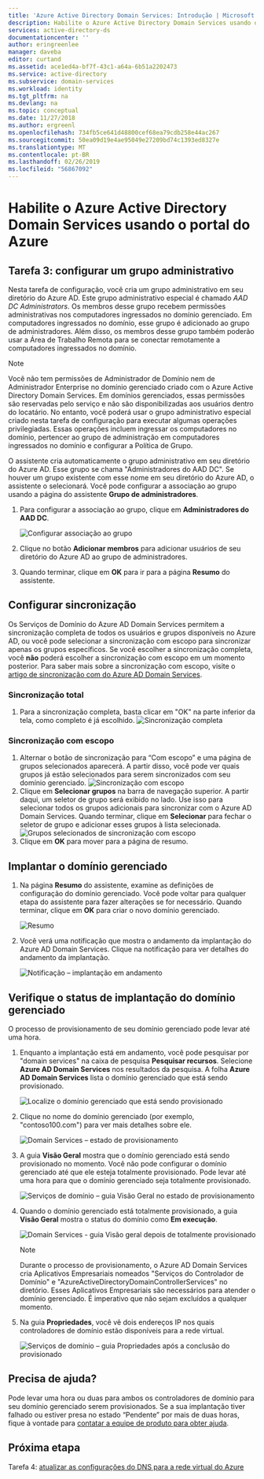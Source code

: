 ```yaml
---
title: 'Azure Active Directory Domain Services: Introdução | Microsoft Docs'
description: Habilite o Azure Active Directory Domain Services usando o portal do Azure
services: active-directory-ds
documentationcenter: ''
author: eringreenlee
manager: daveba
editor: curtand
ms.assetid: ace1ed4a-bf7f-43c1-a64a-6b51a2202473
ms.service: active-directory
ms.subservice: domain-services
ms.workload: identity
ms.tgt_pltfrm: na
ms.devlang: na
ms.topic: conceptual
ms.date: 11/27/2018
ms.author: ergreenl
ms.openlocfilehash: 734fb5ce641d48800cef68ea79cdb258e44ac267
ms.sourcegitcommit: 50ea09d19e4ae95049e27209bd74c1393ed8327e
ms.translationtype: MT
ms.contentlocale: pt-BR
ms.lasthandoff: 02/26/2019
ms.locfileid: "56867092"
---
```

# <a name="enable-azure-active-directory-domain-services-using-the-azure-portal"></a>Habilite o Azure Active Directory Domain Services usando o portal do Azure

## <a name="task-3-configure-administrative-group"></a>Tarefa 3: configurar um grupo administrativo

Nesta tarefa de configuração, você cria um grupo administrativo em seu diretório do Azure AD. Este grupo administrativo especial é chamado *AAD DC Administrators*. Os membros desse grupo recebem permissões administrativas nos computadores ingressados no domínio gerenciado. Em computadores ingressados no domínio, esse grupo é adicionado ao grupo de administradores. Além disso, os membros desse grupo também poderão usar a Área de Trabalho Remota para se conectar remotamente a computadores ingressados no domínio.

> [!NOTE]
> Você não tem permissões de Administrador de Domínio nem de Administrador Enterprise no domínio gerenciado criado com o Azure Active Directory Domain Services. Em domínios gerenciados, essas permissões são reservadas pelo serviço e não são disponibilizadas aos usuários dentro do locatário. No entanto, você poderá usar o grupo administrativo especial criado nesta tarefa de configuração para executar algumas operações privilegiadas. Essas operações incluem ingressar os computadores no domínio, pertencer ao grupo de administração em computadores ingressados no domínio e configurar a Política de Grupo.
>

O assistente cria automaticamente o grupo administrativo em seu diretório do Azure AD. Esse grupo se chama "Administradores do AAD DC". Se houver um grupo existente com esse nome em seu diretório do Azure AD, o assistente o selecionará. Você pode configurar a associação ao grupo usando a página do assistente **Grupo de administradores**.

1. Para configurar a associação ao grupo, clique em **Administradores do AAD DC**.

    ![Configurar associação ao grupo](./media/getting-started/domain-services-blade-admingroup.png)

2. Clique no botão **Adicionar membros** para adicionar usuários de seu diretório do Azure AD ao grupo de administradores.

3. Quando terminar, clique em **OK** para ir para a página **Resumo** do assistente.

## <a name="configure-synchronization"></a>Configurar sincronização

Os Serviços de Domínio do Azure AD Domain Services permitem a sincronização completa de todos os usuários e grupos disponíveis no Azure AD, ou você pode selecionar a sincronização com escopo para sincronizar apenas os grupos específicos. Se você escolher a sincronização completa, você **não** poderá escolher a sincronização com escopo em um momento posterior. Para saber mais sobre a sincronização com escopo, visite o [artigo de sincronização com do Azure AD Domain Services](active-directory-ds-scoped-synchronization.md).

### <a name="full-synchronization"></a>Sincronização total

1. Para a sincronização completa, basta clicar em "OK" na parte inferior da tela, como completo é já escolhido.
    ![Sincronização completa](./media/active-directory-domain-services-admin-guide/create-sync-all.PNG)

### <a name="scoped-synchronization"></a>Sincronização com escopo

1. Alternar o botão de sincronização para “Com escopo” e uma página de grupos selecionados aparecerá. A partir disso, você pode ver quais grupos já estão selecionados para serem sincronizados com seu domínio gerenciado.
    ![Sincronização com escopo](media/active-directory-domain-services-admin-guide/create-sync-scoped.PNG)
2. Clique em **Selecionar grupos** na barra de navegação superior. A partir daqui, um seletor de grupo será exibido no lado. Use isso para selecionar todos os grupos adicionais para sincronizar com o Azure AD Domain Services. Quando terminar, clique em **Selecionar** para fechar o seletor de grupo e adicionar esses grupos à lista selecionada.
    ![Grupos selecionados de sincronização com escopo](media/active-directory-domain-services-admin-guide/create-sync-scoped-groupselect.PNG)
3. Clique em **OK** para mover para a página de resumo.

## <a name="deploy-your-managed-domain"></a>Implantar o domínio gerenciado

1. Na página **Resumo** do assistente, examine as definições de configuração do domínio gerenciado. Você pode voltar para qualquer etapa do assistente para fazer alterações se for necessário. Quando terminar, clique em **OK** para criar o novo domínio gerenciado.

    ![Resumo](./media/getting-started/domain-services-blade-summary.png)

2. Você verá uma notificação que mostra o andamento da implantação do Azure AD Domain Services. Clique na notificação para ver detalhes do andamento da implantação.

    ![Notificação – implantação em andamento](./media/getting-started/domain-services-blade-deployment-in-progress.png)

## <a name="check-the-deployment-status-of-your-managed-domain"></a>Verifique o status de implantação do domínio gerenciado

O processo de provisionamento de seu domínio gerenciado pode levar até uma hora.

1. Enquanto a implantação está em andamento, você pode pesquisar por "domain services" na caixa de pesquisa **Pesquisar recursos**. Selecione **Azure AD Domain Services** nos resultados da pesquisa. A folha **Azure AD Domain Services** lista o domínio gerenciado que está sendo provisionado.

    ![Localize o domínio gerenciado que está sendo provisionado](./media/getting-started/domain-services-provisioning-state-find-resource.png)

2. Clique no nome do domínio gerenciado (por exemplo, "contoso100.com") para ver mais detalhes sobre ele.

    ![Domain Services – estado de provisionamento](./media/getting-started/domain-services-provisioning-state.png)

3. A guia **Visão Geral** mostra que o domínio gerenciado está sendo provisionado no momento. Você não pode configurar o domínio gerenciado até que ele esteja totalmente provisionado. Pode levar até uma hora para que o domínio gerenciado seja totalmente provisionado.

    ![Serviços de domínio – guia Visão Geral no estado de provisionamento](./media/getting-started/domain-services-provisioning-state-details.png)

4. Quando o domínio gerenciado está totalmente provisionado, a guia **Visão Geral** mostra o status do domínio como **Em execução**.

    ![Domain Services - guia Visão geral depois de totalmente provisionado](./media/getting-started/domain-services-provisioned.png)
    >[!NOTE]
    >Durante o processo de provisionamento, o Azure AD Domain Services cria Aplicativos Empresariais nomeados "Serviços do Controlador de Domínio" e "AzureActiveDirectoryDomainControllerServices" no diretório. Esses Aplicativos Empresariais são necessários para atender o domínio gerenciado. É imperativo que não sejam excluídos a qualquer momento.
    >

5. Na guia **Propriedades**, você vê dois endereços IP nos quais controladores de domínio estão disponíveis para a rede virtual.

    ![Serviços de domínio – guia Propriedades após a conclusão do provisionado](./media/getting-started/domain-services-provisioned-properties.png)

## <a name="need-help"></a>Precisa de ajuda?

Pode levar uma hora ou duas para ambos os controladores de domínio para seu domínio gerenciado serem provisionados. Se a sua implantação tiver falhado ou estiver presa no estado “Pendente” por mais de duas horas, fique à vontade para [contatar a equipe de produto para obter ajuda](active-directory-ds-contact-us.md).

## <a name="next-step"></a>Próxima etapa

Tarefa 4: [atualizar as configurações do DNS para a rede virtual do Azure](active-directory-ds-getting-started-dns.md)
